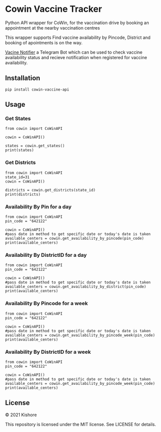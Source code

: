 # Cowin Vaccine Tracker


Python API wrapper for CoWin, for the vaccination drive by booking an appointment at the nearby vaccination centres

This wrapper supports Find vaccine availability by Pincode, District and booking of apointments is on the way.

[Vacine Notifier](http://t.me/VacineFinderBot "Named link title") a Telegram Bot which can be used to check vaccine availability status and recieve notification when registered for vaccine availability. 


## Installation
```pip install cowin-vaccine-api```

## Usage

### Get States
``` 
from cowin import CoWinAPI

cowin = CoWinAPI()

states = cowin.get_states()
print(states)
```

### Get Districts
``` 
from cowin import CoWinAPI
state_id=31
cowin = CoWinAPI()

districts = cowin.get_districts(state_id)
print(districts)
```

### Availability By Pin for a day
``` 
from cowin import CoWinAPI
pin_code = "642122"

cowin = CoWinAPI()
#pass date in method to get specific date or today's date is taken
available_centers = cowin.get_availability_by_pincode(pin_code)
print(available_centers)
```

### Availability By DistrictID for a day
``` 
from cowin import CoWinAPI
pin_code = "642122"

cowin = CoWinAPI()
#pass date in method to get specific date or today's date is taken
available_centers = cowin.get_availability_by_district(pin_code)
print(available_centers)
```

### Availability By Pincode for a week
``` 
from cowin import CoWinAPI
pin_code = "642122"

cowin = CoWinAPI()
#pass date in method to get specific date or today's date is taken
available_centers = cowin.get_availability_by_pincode_week(pin_code)
print(available_centers)
```

### Availability By DistrictID for a week
``` 
from cowin import CoWinAPI
pin_code = "642122"

cowin = CoWinAPI()
#pass date in method to get specific date or today's date is taken
available_centers = cowin.get_availability_by_pincode_week(pin_code)
print(available_centers)
```

## License

© 2021 Kishore

This repository is licensed under the MIT license. See LICENSE for details.
